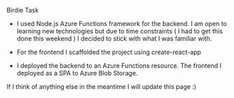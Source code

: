 Birdie Task

- I used Node.js Azure Functions framework for the backend. I am open to learning new technologies but due to time constraints ( I had to get this done this weekend ) I decided to stick with what I was familiar with.

- For the frontend I scaffolded the project using create-react-app

- I deployed the backend to an Azure Functions resource. The frontend I deployed as a SPA to Azure Blob Storage.

If I think of anything else in the meantime I will update this page :)
